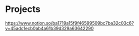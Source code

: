 # Projects
https://www.notion.so/ba1719a15f9f46599509bc7ba32c03c6?v=45adc1ecb0ab4a61b39d329a63642290

